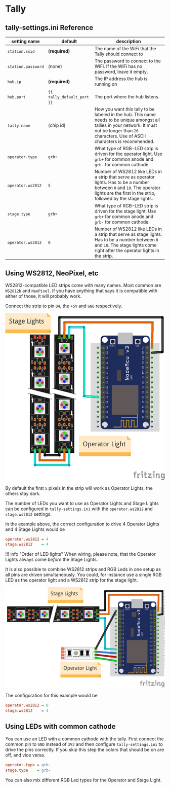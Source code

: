 # Tally

## tally-settings.ini Reference

| setting name | default | description |
| --- | --- | --- |
| `station.ssid` | **(required)** |The name of the WiFi that the Tally should connect to |
| `station.password` | (none) | The password to connect to the WiFi. If the WiFi has no password, leave it empty. |
| `hub.ip` | **(required)** | The IP address the hub is running on |
| `hub.port` | `{{ tally_default_port }}` | The port where the hub listens. |
| `tally.name` | (chip id) | How you want _this_ tally to be labeled in the hub. This name needs to be unique amongst all tallies in your network. It must not be longer than `26` characters. Use of ASCII characters is recommended. |
| `operator.type` | `grb+` | What type of RGB-LED strip is driven for the operator light. Use `grb+` for common anode and `grb-` for common cathode. |
| `operator.ws2812` | `5` | Number of WS2812 like LEDs in a strip that serve as operator lights. Has to be a number between `0` and `10`. The operator lights are the first in the strip, followed by the stage lights. |
| `stage.type` | `grb+` | What type of RGB-LED strip is driven for the stage light. Use `grb+` for common anode and `grb-` for common cathode. |
| `operator.ws2812` | `0` | Number of WS2812 like LEDs in a strip that serve as stage lights. Has to be a number between `0` and `10`. The stage  lights come right after the operator lights in the strip. |

## Using WS2812, NeoPixel, etc

WS2812-compatible LED strips come with many names. Most common are `WS2812b` and `NeoPixel`. If you have
anything that says it is compatible with either of those, it will probably work.

Connect the strip to pin `D4`, the `+5V` and `GND` respectively.

![connection of a WS2812 strip](images/tally-schematics-ws2812.png)

By default the first `5` pixels in the strip will work as Operator Lights, the others stay dark.

The number of LEDs you want to use as Operator Lights and Stage Lights can be configured in 
`tally-settings.ini` with the `operator.ws2812` and `stage.ws2812` settings.

In the example above, the correct configuration to drive 4 Operator Lights and 4 Stage Lights
would be

````ini
operator.ws2812 = 4
stage.ws2812    = 4
````

!!! info "Order of LED lights"
    When wiring, please note, that the Operator Lights always come _before_ the Stage Lights.

It is also possible to combine WS2812 strips and RGB Leds in one setup as all pins are driven
simultaneously. You could, for instance use a single RGB LED as the operator light and a
WS2812 strip for the stage light.

![connection of a WS2812 strip](images/tally-schematics-ws2812-rgb.png)

The configuration for this example would be

````ini
operator.ws2812 = 0
stage.ws2812    = 4
````

## Using LEDs with common cathode

You can use an LED with a common cathode with the tally. First connect the common pin
to `GND` instead of `3V3` and then configure `tally-settings.ini` to drive the pins correctly.
If you skip this step the colors that should be on are off, and vice versa.

````ini
operator.type = grb-
stage.type    = grb-
````

You can also mix different RGB Led types for the Operator and Stage Light.